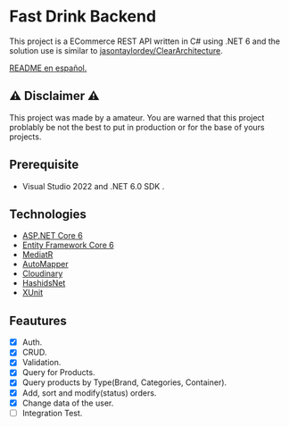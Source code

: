 # Fast Drink Backend

This project is a ECommerce REST API written in C# using .NET 6 and the solution use is similar to [jasontaylordev/ClearArchitecture](https://github.com/jasontaylordev/CleanArchitecture).

[README en español.](https://github.com/Chazita/fastdrink-backend/blob/main/README.es.md)

## :warning: Disclaimer :warning:

This project was made by a amateur.
You are warned that this project problably be not the best to put in production or for the base of yours projects.

## Prerequisite

- Visual Studio 2022 and .NET 6.0 SDK .

## Technologies

- [ASP.NET Core 6](https://docs.microsoft.com/en-us/aspnet/core/introduction-to-aspnet-core?view=aspnetcore-6.0)
- [Entity Framework Core 6](https://docs.microsoft.com/en-us/ef/core/)
- [MediatR](https://github.com/jbogard/MediatR)
- [AutoMapper](https://automapper.org/)
- [Cloudinary](https://cloudinary.com/)
- [HashidsNet](https://github.com/ullmark/hashids.net)
- [XUnit](https://xunit.net/)

## Feautures

- [x] Auth.
- [x] CRUD.
- [x] Validation.
- [x] Query for Products.
- [x] Query products by Type(Brand, Categories, Container).
- [x] Add, sort and modify(status) orders.
- [x] Change data of the user.
- [ ] Integration Test.
